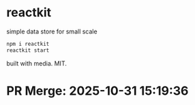 # reactkit

simple data store for small scale

```bash
npm i reactkit
reactkit start
```

built with media. MIT.

# PR Merge: 2025-10-31 15:19:36
